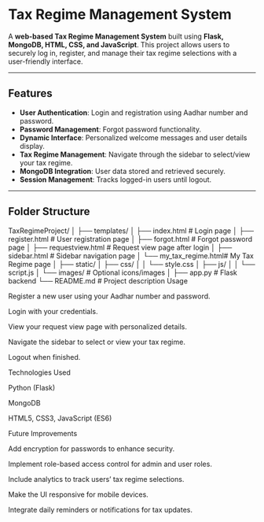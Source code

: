 # Tax Regime Management System

A **web-based Tax Regime Management System** built using **Flask, MongoDB, HTML, CSS, and JavaScript**. This project allows users to securely log in, register, and manage their tax regime selections with a user-friendly interface.

---

## Features

- **User Authentication**: Login and registration using Aadhar number and password.
- **Password Management**: Forgot password functionality.
- **Dynamic Interface**: Personalized welcome messages and user details display.
- **Tax Regime Management**: Navigate through the sidebar to select/view your tax regime.
- **MongoDB Integration**: User data stored and retrieved securely.
- **Session Management**: Tracks logged-in users until logout.

---

## Folder Structure

TaxRegimeProject/
│
├── templates/
│ ├── index.html # Login page
│ ├── register.html # User registration page
│ ├── forgot.html # Forgot password page
│ ├── requestview.html # Request view page after login
│ ├── sidebar.html # Sidebar navigation page
│ └── my_tax_regime.html# My Tax Regime page
│
├── static/
│ ├── css/
│ │ └── style.css
│ ├── js/
│ │ └── script.js
│ └── images/ # Optional icons/images
│
├── app.py # Flask backend
└── README.md # Project description
Usage

Register a new user using your Aadhar number and password.

Login with your credentials.

View your request view page with personalized details.

Navigate the sidebar to select or view your tax regime.

Logout when finished.

Technologies Used

Python (Flask)

MongoDB

HTML5, CSS3, JavaScript (ES6)

Future Improvements

Add encryption for passwords to enhance security.

Implement role-based access control for admin and user roles.

Include analytics to track users’ tax regime selections.

Make the UI responsive for mobile devices.

Integrate daily reminders or notifications for tax updates.

